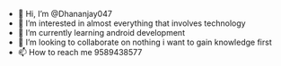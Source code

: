 - 👋 Hi, I’m @Dhananjay047
- 👀 I’m interested in almost everything that involves technology
- 🌱 I’m currently learning android development
- 💞️ I’m looking to collaborate on nothing i want to gain knowledge first
- 📫 How to reach me 9589438577

<!---
Dhananjay047/Dhananjay047 is a ✨ special ✨ repository because its `README.md` (this file) appears on your GitHub profile.
You can click the Preview link to take a look at your changes.
--->
